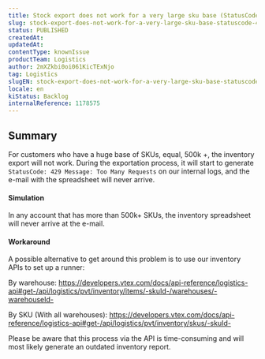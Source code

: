```yaml
---
title: Stock export does not work for a very large sku base (StatusCode: 429)
slug: stock-export-does-not-work-for-a-very-large-sku-base-statuscode-429
status: PUBLISHED
createdAt: 
updatedAt: 
contentType: knownIssue
productTeam: Logistics
author: 2mXZkbi0oi061KicTExNjo
tag: Logistics
slugEN: stock-export-does-not-work-for-a-very-large-sku-base-statuscode-429
locale: en
kiStatus: Backlog
internalReference: 1178575
---
```


## Summary



For customers who have a huge base of SKUs, equal, 500k +, the inventory export will not work. During the exportation process, it will start to generate `StatusCode: 429 Message: Too Many Requests` on our internal logs, and the e-mail with the spreadsheet will never arrive.



#### Simulation


In any account that has more than 500k+ SKUs, the inventory spreadsheet will never arrive at the e-mail.



#### Workaround



A possible alternative to get around this problem is to use our inventory APIs to set up a runner:

By warehouse:
https://developers.vtex.com/docs/api-reference/logistics-api#get-/api/logistics/pvt/inventory/items/-skuId-/warehouses/-warehouseId-

By SKU (With all warehouses):
https://developers.vtex.com/docs/api-reference/logistics-api#get-/api/logistics/pvt/inventory/skus/-skuId-

Please be aware that this process via the API is time-consuming and will most likely generate an outdated inventory report.


